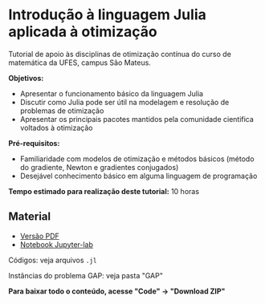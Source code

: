 # Introdução à linguagem Julia aplicada à otimização

Tutorial de apoio às disciplinas de otimização contínua do curso de matemática da UFES, campus São Mateus.

**Objetivos:**

- Apresentar o funcionamento básico da linguagem Julia
- Discutir como Julia pode ser útil na modelagem e resolução de problemas de otimização
- Apresentar os principais pacotes mantidos pela comunidade cientifica voltados à otimização

**Pré-requisitos:**

- Familiaridade com modelos de otimização e métodos básicos (método do gradiente, Newton e gradientes conjugados)
- Desejável conhecimento básico em alguma linguagem de programação

**Tempo estimado para realização deste tutorial:** 10 horas


## Material

- [Versão PDF](https://raw.githubusercontent.com/leonardosecchin/tutorial_Julia/refs/heads/main/tutorial.pdf)
- [Notebook Jupyter-lab](/tutorial.ipynb)

Códigos: veja arquivos `.jl`

Instâncias do problema GAP: veja pasta "GAP"

**Para baixar todo o conteúdo, acesse "Code" -> "Download ZIP"**
